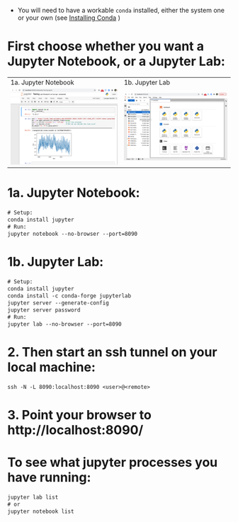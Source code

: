 - You will need to have a workable `conda` installed, either the system one or your own (see [Installing Conda](https://github.com/ocp-cmdg/ingrid2python/blob/main/pages/install_conda.md) )

# First choose whether you want a Jupyter Notebook, or a Jupyter Lab:

<table>
  <tr><td>1a. Jupyter Notebook</td><td>1b. Jupyter Lab</td></tr>
  <tr><td><img width=500 src="../assets/imgs/JupyterNotebook.png"></td><td><img width=500 src="../assets/imgs/JupyterLab.png"></td></tr>
</table>

# 1a. Jupyter Notebook:
```
# Setup:
conda install jupyter
# Run:
jupyter notebook --no-browser --port=8090
```


# 1b. Jupyter Lab:
```
# Setup:
conda install jupyter
conda install -c conda-forge jupyterlab
jupyter server --generate-config
jupyter server password
# Run:
jupyter lab --no-browser --port=8090 
```
  

# 2. Then start an ssh tunnel on your local machine:
```
ssh -N -L 8090:localhost:8090 <user>@<remote>
```

# 3. Point your browser to http://localhost:8090/


# To see what jupyter processes you have running:
```
jupyter lab list
# or
jupyter notebook list
```


